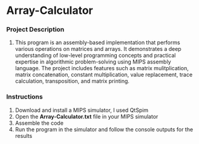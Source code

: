 # Array-Calculator
<h3>Project Description</h3>
  <ol>
    <li>This program is an assembly-based implementation that performs various operations on matrices and arrays. It demonstrates a deep understanding of low-level programming concepts and practical expertise in algorithmic problem-solving using MIPS assembly language. The project includes features such as matrix mulitplication, matrix concatenation, constant multiplication, value replacement, trace calculation, transposition, and matrix printing.</li>
  </ol>

<h3>Instructions</h3>
  <ol>
  <li>Download and install a MIPS simulator, I used QtSpim</li>
  <li>Open the <b>Array-Calculator.txt</b> file in your MIPS simulator</li>
  <li>Assemble the code</li>
  <li>Run the program in the simulator and follow the console outputs for the results</li>
  </ol>
